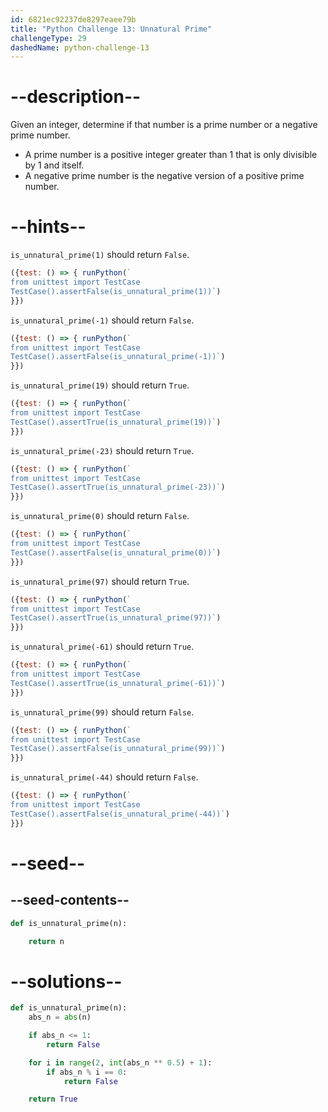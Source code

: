 ```yaml
---
id: 6821ec92237de8297eaee79b
title: "Python Challenge 13: Unnatural Prime"
challengeType: 29
dashedName: python-challenge-13
---
```


# --description--

Given an integer, determine if that number is a prime number or a negative prime number.

- A prime number is a positive integer greater than 1 that is only divisible by 1 and itself.
- A negative prime number is the negative version of a positive prime number.

# --hints--

`is_unnatural_prime(1)` should return `False`.

```js
({test: () => { runPython(`
from unittest import TestCase
TestCase().assertFalse(is_unnatural_prime(1))`)
}})
```

`is_unnatural_prime(-1)` should return `False`.

```js
({test: () => { runPython(`
from unittest import TestCase
TestCase().assertFalse(is_unnatural_prime(-1))`)
}})
```

`is_unnatural_prime(19)` should return `True`.

```js
({test: () => { runPython(`
from unittest import TestCase
TestCase().assertTrue(is_unnatural_prime(19))`)
}})
```

`is_unnatural_prime(-23)` should return `True`.

```js
({test: () => { runPython(`
from unittest import TestCase
TestCase().assertTrue(is_unnatural_prime(-23))`)
}})
```

`is_unnatural_prime(0)` should return `False`.

```js
({test: () => { runPython(`
from unittest import TestCase
TestCase().assertFalse(is_unnatural_prime(0))`)
}})
```

`is_unnatural_prime(97)` should return `True`.

```js
({test: () => { runPython(`
from unittest import TestCase
TestCase().assertTrue(is_unnatural_prime(97))`)
}})
```

`is_unnatural_prime(-61)` should return `True`.

```js
({test: () => { runPython(`
from unittest import TestCase
TestCase().assertTrue(is_unnatural_prime(-61))`)
}})
```

`is_unnatural_prime(99)` should return `False`.

```js
({test: () => { runPython(`
from unittest import TestCase
TestCase().assertFalse(is_unnatural_prime(99))`)
}})
```

`is_unnatural_prime(-44)` should return `False`.

```js
({test: () => { runPython(`
from unittest import TestCase
TestCase().assertFalse(is_unnatural_prime(-44))`)
}})
```

# --seed--

## --seed-contents--

```py
def is_unnatural_prime(n):

    return n
```

# --solutions--

```py
def is_unnatural_prime(n):
    abs_n = abs(n)

    if abs_n <= 1:
        return False

    for i in range(2, int(abs_n ** 0.5) + 1):
        if abs_n % i == 0:
            return False

    return True
```
